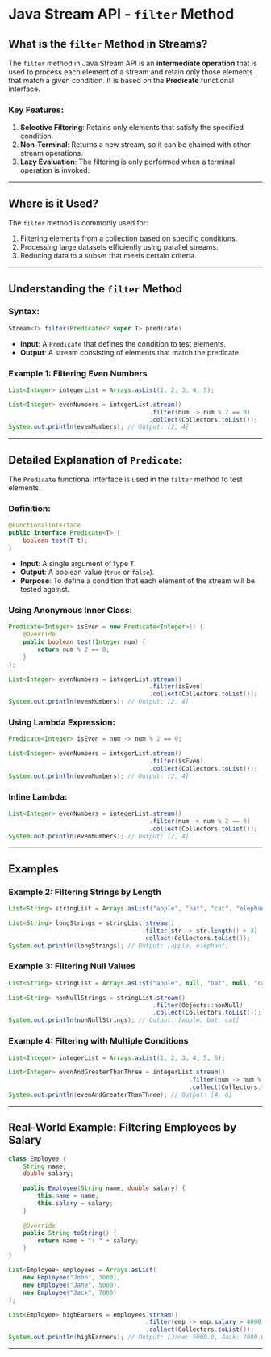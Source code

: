 # Java Stream API - `filter` Method

## What is the `filter` Method in Streams?
The `filter` method in Java Stream API is an **intermediate operation** that is used to process each element of a stream and retain only those elements that match a given condition. It is based on the **Predicate** functional interface.

### Key Features:
1. **Selective Filtering**: Retains only elements that satisfy the specified condition.
2. **Non-Terminal**: Returns a new stream, so it can be chained with other stream operations.
3. **Lazy Evaluation**: The filtering is only performed when a terminal operation is invoked.

---

## Where is it Used?
The `filter` method is commonly used for:
1. Filtering elements from a collection based on specific conditions.
2. Processing large datasets efficiently using parallel streams.
3. Reducing data to a subset that meets certain criteria.

---

## Understanding the `filter` Method

### Syntax:
```java
Stream<T> filter(Predicate<? super T> predicate)
```
- **Input**: A `Predicate` that defines the condition to test elements.
- **Output**: A stream consisting of elements that match the predicate.

### Example 1: Filtering Even Numbers
```java
List<Integer> integerList = Arrays.asList(1, 2, 3, 4, 5);

List<Integer> evenNumbers = integerList.stream()
                                       .filter(num -> num % 2 == 0)
                                       .collect(Collectors.toList());
System.out.println(evenNumbers); // Output: [2, 4]
```

---

## Detailed Explanation of `Predicate`:
The `Predicate` functional interface is used in the `filter` method to test elements.

### Definition:
```java
@FunctionalInterface
public interface Predicate<T> {
    boolean test(T t);
}
```
- **Input**: A single argument of type `T`.
- **Output**: A boolean value (`true` or `false`).
- **Purpose**: To define a condition that each element of the stream will be tested against.

### Using Anonymous Inner Class:
```java
Predicate<Integer> isEven = new Predicate<Integer>() {
    @Override
    public boolean test(Integer num) {
        return num % 2 == 0;
    }
};

List<Integer> evenNumbers = integerList.stream()
                                       .filter(isEven)
                                       .collect(Collectors.toList());
System.out.println(evenNumbers); // Output: [2, 4]
```

### Using Lambda Expression:
```java
Predicate<Integer> isEven = num -> num % 2 == 0;

List<Integer> evenNumbers = integerList.stream()
                                       .filter(isEven)
                                       .collect(Collectors.toList());
System.out.println(evenNumbers); // Output: [2, 4]
```

### Inline Lambda:
```java
List<Integer> evenNumbers = integerList.stream()
                                       .filter(num -> num % 2 == 0)
                                       .collect(Collectors.toList());
System.out.println(evenNumbers); // Output: [2, 4]
```

---

## Examples

### Example 2: Filtering Strings by Length
```java
List<String> stringList = Arrays.asList("apple", "bat", "cat", "elephant");

List<String> longStrings = stringList.stream()
                                     .filter(str -> str.length() > 3)
                                     .collect(Collectors.toList());
System.out.println(longStrings); // Output: [apple, elephant]
```

### Example 3: Filtering Null Values
```java
List<String> stringList = Arrays.asList("apple", null, "bat", null, "cat");

List<String> nonNullStrings = stringList.stream()
                                        .filter(Objects::nonNull)
                                        .collect(Collectors.toList());
System.out.println(nonNullStrings); // Output: [apple, bat, cat]
```

### Example 4: Filtering with Multiple Conditions
```java
List<Integer> integerList = Arrays.asList(1, 2, 3, 4, 5, 6);

List<Integer> evenAndGreaterThanThree = integerList.stream()
                                                  .filter(num -> num % 2 == 0 && num > 3)
                                                  .collect(Collectors.toList());
System.out.println(evenAndGreaterThanThree); // Output: [4, 6]
```

---

## Real-World Example: Filtering Employees by Salary
```java
class Employee {
    String name;
    double salary;

    public Employee(String name, double salary) {
        this.name = name;
        this.salary = salary;
    }

    @Override
    public String toString() {
        return name + ": " + salary;
    }
}

List<Employee> employees = Arrays.asList(
    new Employee("John", 3000),
    new Employee("Jane", 5000),
    new Employee("Jack", 7000)
);

List<Employee> highEarners = employees.stream()
                                      .filter(emp -> emp.salary > 4000)
                                      .collect(Collectors.toList());
System.out.println(highEarners); // Output: [Jane: 5000.0, Jack: 7000.0]
```

---

